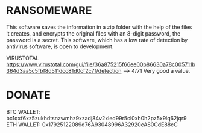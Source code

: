 # RANSOMEWARE
This software saves the information in a zip folder with the help of the files it creates, and encrypts the original files with an 8-digit password, the password is a secret. This software, which has a low rate of detection by antivirus software, is open to development.

VIRUSTOTAL 
https://www.virustotal.com/gui/file/36a875215f66ee00b86630a78c005711b364d3aa5c5fbf8d511dcc81d0cf2c7f/detection --> 4/71 Very good a value.

# DONATE 
BTC WALLET: bc1qxf6xz5zukhdtsnzwmhz9xzadj84v2xled99r5cl0xh0h2pz5x9lq62jqr9 
ETH WALLET: 0x17925122089d76A93048996A32920cA80CdE88cC
